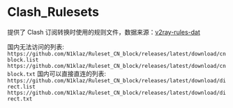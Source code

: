 # Clash_Rulesets
提供了 Clash 订阅转换时使用的规则文件，数据来源：[v2ray-rules-dat
](https://github.com/Loyalsoldier/v2ray-rules-dat)

国内无法访问的列表:  
`https://github.com/N1klaz/Ruleset_CN_block/releases/latest/download/cnblock.list`
`https://github.com/N1klaz/Ruleset_CN_block/releases/latest/download/cnblock.txt`
国内可以直接直连的列表:  
`https://github.com/N1klaz/Ruleset_CN_block/releases/latest/download/direct.list`
`https://github.com/N1klaz/Ruleset_CN_block/releases/latest/download/direct.txt`

